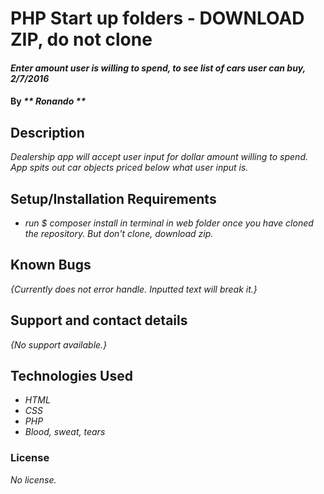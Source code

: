 # PHP Start up folders - DOWNLOAD ZIP, do not clone

#### _Enter amount user is willing to spend, to see list of cars user can buy, 2/7/2016_

#### By _** Ronando **_

## Description

_Dealership app will accept user input for dollar amount willing to spend. App spits out car objects priced below what user input is._

## Setup/Installation Requirements

* _run $ composer install in terminal in web folder once you have cloned the repository. But don't clone, download zip._

## Known Bugs

_{Currently does not error handle. Inputted text will break it.}_

## Support and contact details

_{No support available.}_

## Technologies Used

* _HTML_
* _CSS_
* _PHP_
* _Blood, sweat, tears_

### License

*No license.*
